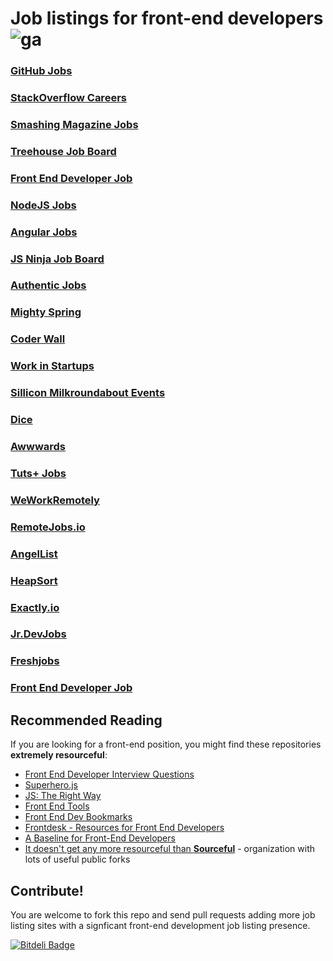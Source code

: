 # Job listings for front-end developers ![ga](https://ga-beacon.appspot.com/UA-35043128-6/frontend-job-listings/readme?pixel)

### [GitHub Jobs](https://jobs.github.com/)

### [StackOverflow Careers](http://careers.stackoverflow.com/)

### [Smashing Magazine Jobs](http://jobs.smashingmagazine.com/)

### [Treehouse Job Board](http://teamtreehouse.com/jobs)

### [Front End Developer Job](http://frontenddeveloperjob.com/)

### [NodeJS Jobs](http://jobs.nodejs.org/)

### [Angular Jobs](http://www.angularjobs.com/)

### [JS Ninja Job Board](http://jobs.jsninja.com/)

### [Authentic Jobs](http://www.authenticjobs.com/)

### [Mighty Spring](http://www.mightyspring.com/)

### [Coder Wall](https://coderwall.com/jobs)

### [Work in Startups](http://workinstartups.com/)

### [Sillicon Milkroundabout Events](http://siliconmilkroundabout.com/)

### [Dice](http://www.dice.com/)

### [Awwwards](http://www.awwwards.com/jobs/)

### [Tuts+ Jobs](https://jobs.tutsplus.com/)

### [WeWorkRemotely](https://weworkremotely.com/)

### [RemoteJobs.io](http://remotejobs.io/)

### [AngelList](https://angel.co/jobs)

### [HeapSort](http://www.heapsortjobs.com/jobs/search/)

### [Exactly.io](http://exactly.io)

### [Jr.DevJobs](http://www.jrdevjobs.com)

### [Freshjobs](http://freshjobs.ch/)

### [Front End Developer Job](http://frontenddeveloperjob.com/)

## Recommended Reading

If you are looking for a front-end position, you might find these repositories **extremely resourceful**:

- [Front End Developer Interview Questions](https://github.com/sourceful/Front-end-Developer-Interview-Questions)
- [Superhero.js](http://superherojs.com)
- [JS: The Right Way](http://jstherightway.org/)
- [Front End Tools](https://github.com/sourceful/frontend-tools)
- [Front End Dev Bookmarks](https://github.com/sourceful/frontend-dev-bookmarks)
- [Frontdesk - Resources for Front End Developers](https://github.com/miripiruni/frontdesk)
- [A Baseline for Front-End Developers](http://rmurphey.com/blog/2012/04/12/a-baseline-for-front-end-developers/)
- [It doesn't get any more resourceful than **Sourceful**](https://github.com/sourceful) - organization with lots of useful public forks

## Contribute!

You are welcome to fork this repo and send pull requests adding more job listing sites with a signficant front-end development job listing presence.

[![Bitdeli Badge](https://d2weczhvl823v0.cloudfront.net/bevacqua/frontend-job-listings/trend.png)](https://bitdeli.com/free "Bitdeli Badge")
